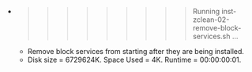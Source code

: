 * >>>>>>>>> Running inst-zclean-02-remove-block-services.sh ...
  * Remove block services from starting after they are being installed.
  * Disk size = 6729624K. Space Used = 4K. Runtime = 00:00:00:01.
